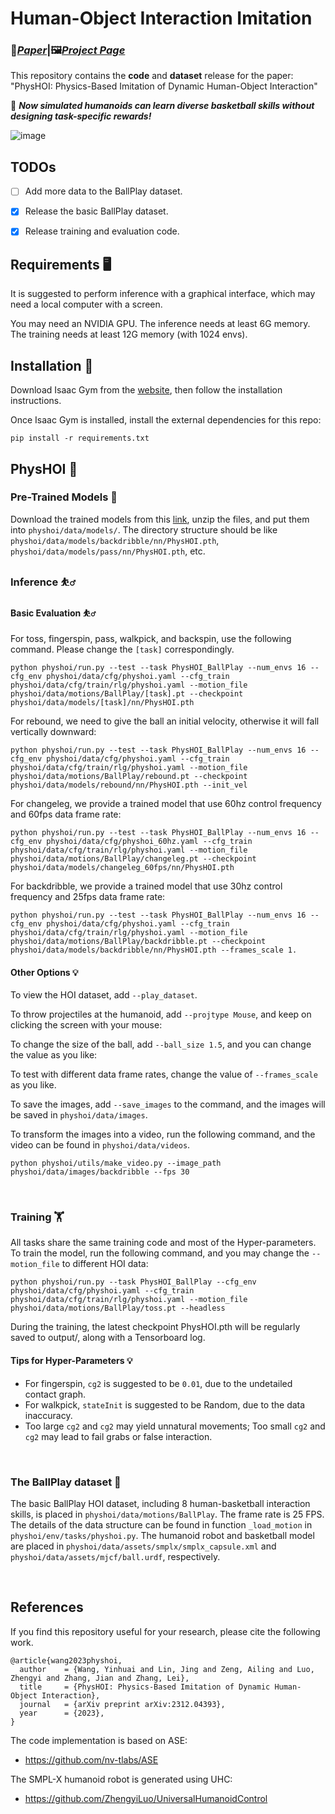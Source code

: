 # Human-Object Interaction Imitation

### 📖[*Paper*](https://arxiv.org/abs/2312.04393)|🖼️[*Project Page*](https://wyhuai.github.io/physhoi-page/)

This repository contains the **code** and **dataset** release for the paper: "PhysHOI: Physics-Based Imitation of Dynamic Human-Object Interaction"

🏀 ***Now simulated humanoids can learn diverse basketball skills without designing task-specific rewards!***

![image](https://github.com/wyhuai/PhysHOI_dev/assets/95485229/6013e448-05ed-4a12-9164-aa5b34896598)


## TODOs

- [ ] Add more data to the BallPlay dataset.  

- [x] Release the basic BallPlay dataset.

- [x] Release training and evaluation code. 


## Requirements 🖥️

It is suggested to perform inference with a graphical interface, which may need a local computer with a screen.

You may need an NVIDIA GPU. The inference needs at least 6G memory. The training needs at least 12G memory (with 1024 envs).

## Installation 💽

Download Isaac Gym from the [website](https://developer.nvidia.com/isaac-gym), then
follow the installation instructions.

Once Isaac Gym is installed, install the external dependencies for this repo:

```
pip install -r requirements.txt
```


## PhysHOI 🎯

### Pre-Trained Models 📁
Download the trained models from this [link](https://drive.google.com/file/d/1jPnzd6PVVpiWNA1-MTVuUgIR_GOJMcLu/view?usp=sharing), unzip the files, and put them into `physhoi/data/models/`. The directory structure should be like `physhoi/data/models/backdribble/nn/PhysHOI.pth`, `physhoi/data/models/pass/nn/PhysHOI.pth`, etc.

### Inference ⛹️‍♂️

#### Basic Evaluation ⛹️‍♂️
For toss, fingerspin, pass, walkpick, and backspin, use the following command. Please change the `[task]` correspondingly.
```
python physhoi/run.py --test --task PhysHOI_BallPlay --num_envs 16 --cfg_env physhoi/data/cfg/physhoi.yaml --cfg_train physhoi/data/cfg/train/rlg/physhoi.yaml --motion_file physhoi/data/motions/BallPlay/[task].pt --checkpoint physhoi/data/models/[task]/nn/PhysHOI.pth
```
For rebound, we need to give the ball an initial velocity, otherwise it will fall vertically downward:
```
python physhoi/run.py --test --task PhysHOI_BallPlay --num_envs 16 --cfg_env physhoi/data/cfg/physhoi.yaml --cfg_train physhoi/data/cfg/train/rlg/physhoi.yaml --motion_file physhoi/data/motions/BallPlay/rebound.pt --checkpoint physhoi/data/models/rebound/nn/PhysHOI.pth --init_vel
```
For changeleg, we provide a trained model that use 60hz control frequency and 60fps data frame rate:
```
python physhoi/run.py --test --task PhysHOI_BallPlay --num_envs 16 --cfg_env physhoi/data/cfg/physhoi_60hz.yaml --cfg_train physhoi/data/cfg/train/rlg/physhoi.yaml --motion_file physhoi/data/motions/BallPlay/changeleg.pt --checkpoint physhoi/data/models/changeleg_60fps/nn/PhysHOI.pth
```
For backdribble, we provide a trained model that use 30hz control frequency and 25fps data frame rate:
```
python physhoi/run.py --test --task PhysHOI_BallPlay --num_envs 16 --cfg_env physhoi/data/cfg/physhoi.yaml --cfg_train physhoi/data/cfg/train/rlg/physhoi.yaml --motion_file physhoi/data/motions/BallPlay/backdribble.pt --checkpoint physhoi/data/models/backdribble/nn/PhysHOI.pth --frames_scale 1.
```

#### Other Options 💡
To view the HOI dataset, add `--play_dataset`.

To throw projectiles at the humanoid, add `--projtype Mouse`, and keep on clicking the screen with your mouse:

To change the size of the ball, add `--ball_size 1.5`, and you can change the value as you like:

To test with different data frame rates, change the value of `--frames_scale` as you like.

To save the images, add `--save_images` to the command, and the images will be saved in `physhoi/data/images`.

To transform the images into a video, run the following command, and the video can be found in `physhoi/data/videos`.
```
python physhoi/utils/make_video.py --image_path physhoi/data/images/backdribble --fps 30
```

&nbsp;

### Training 🏋️

All tasks share the same training code and most of the Hyper-parameters. To train the model, run the following command, and you may change the `--motion_file` to different HOI data: 
```
python physhoi/run.py --task PhysHOI_BallPlay --cfg_env physhoi/data/cfg/physhoi.yaml --cfg_train physhoi/data/cfg/train/rlg/physhoi.yaml --motion_file physhoi/data/motions/BallPlay/toss.pt --headless
```
During the training, the latest checkpoint PhysHOI.pth will be regularly saved to output/, along with a Tensorboard log.

#### Tips for Hyper-Parameters 💡
- For fingerspin, `cg2` is suggested to be `0.01`, due to the undetailed contact graph.
- For walkpick, `stateInit` is suggested to be Random, due to the data inaccuracy.
- Too large `cg2` and `cg2` may yield unnatural movements; Too small `cg2` and `cg2` may lead to fail grabs or false interaction. 

&nbsp;

### The BallPlay dataset 🏀

The basic BallPlay HOI dataset, including 8 human-basketball interaction skills, is placed in `physhoi/data/motions/BallPlay`. The frame rate is 25 FPS. The details of the data structure can be found in function `_load_motion` in `physhoi/env/tasks/physhoi.py`. The humanoid robot and basketball model are placed in `physhoi/data/assets/smplx/smplx_capsule.xml` and `physhoi/data/assets/mjcf/ball.urdf`, respectively. 

&nbsp;

## References
If you find this repository useful for your research, please cite the following work.
```
@article{wang2023physhoi,
  author    = {Wang, Yinhuai and Lin, Jing and Zeng, Ailing and Luo, Zhengyi and Zhang, Jian and Zhang, Lei},
  title     = {PhysHOI: Physics-Based Imitation of Dynamic Human-Object Interaction},
  journal   = {arXiv preprint arXiv:2312.04393},
  year      = {2023},
}
```
The code implementation is based on ASE:
- https://github.com/nv-tlabs/ASE

The SMPL-X humanoid robot is generated using UHC:
- https://github.com/ZhengyiLuo/UniversalHumanoidControl
